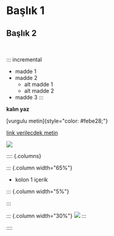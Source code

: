 
# Başlık 1

## Başlık 2

<br/>

::: incremental
- madde 1 
- madde 2
  - alt madde 1
  - alt madde 2
- madde 3
:::


**kalın yaz**

[vurgulu metin]{style="color: #febe28;"}

[link verilecdek metin](link)

![ ](img/resim.jpg)



:::: {.columns}

::: {.column width="65%"}

- kolon 1 içerik

::: {.column width="5%"}
<!-- empty column to create gap -->
:::

::: {.column width="30%"}
![ ](img/resim.png)
:::

::::

